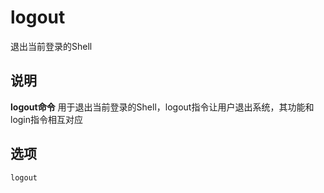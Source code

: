 logout
===

退出当前登录的Shell

## 说明

**logout命令** 用于退出当前登录的Shell，logout指令让用户退出系统，其功能和login指令相互对应

## 选项

```
logout
```


